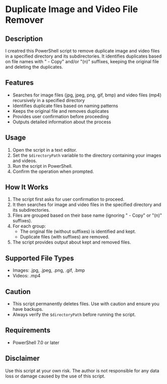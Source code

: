 # Duplicate Image and Video File Remover

## Description

I creatred this PowerShell script to remove duplicate image and video files in a specified directory and its subdirectories. It identifies duplicates based on file names with " - Copy" and/or "(n)" suffixes, keeping the original file and deleting the duplicates.

## Features

- Searches for image files (jpg, jpeg, png, gif, bmp) and video files (mp4) recursively in a specified directory
- Identifies duplicate files based on naming patterns
- Keeps the original file and removes duplicates
- Provides user confirmation before proceeding
- Outputs detailed information about the process

## Usage

1. Open the script in a text editor.
2. Set the `$directoryPath` variable to the directory containing your images and videos.
3. Run the script in PowerShell.
4. Confirm the operation when prompted.

## How It Works

1. The script first asks for user confirmation to proceed.
2. It then searches for image and video files in the specified directory and its subdirectories.
3. Files are grouped based on their base name (ignoring " - Copy" or "(n)" suffixes).
4. For each group:
   - The original file (without suffixes) is identified and kept.
   - Duplicate files (with suffixes) are removed.
5. The script provides output about kept and removed files.

## Supported File Types

- Images: .jpg, .jpeg, .png, .gif, .bmp
- Videos: .mp4

## Caution

- This script permanently deletes files. Use with caution and ensure you have backups.
- Always verify the `$directoryPath` before running the script.


## Requirements

- PowerShell 7.0 or later

## Disclaimer

Use this script at your own risk. The author is not responsible for any data loss or damage caused by the use of this script.
